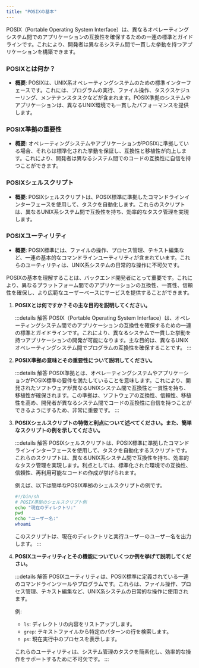 ```yaml
---
title: "POSIXの基本"
---
```

POSIX（Portable Operating System Interface）は、異なるオペレーティングシステム間でのアプリケーションの互換性を確保するための一連の標準とガイドラインです。これにより、開発者は異なるシステム間で一貫した挙動を持つアプリケーションを構築できます。

### POSIXとは何か？
- **概要**: POSIXは、UNIX系オペレーティングシステムのための標準インターフェースです。これには、プログラムの実行、ファイル操作、タスクスケジューリング、メンテナンスタスクなどが含まれます。POSIX準拠のシステムやアプリケーションは、異なるUNIX環境でも一貫したパフォーマンスを提供します。

### POSIX準拠の重要性
- **概要**: オペレーティングシステムやアプリケーションがPOSIXに準拠している場合、それらは標準化された挙動を保証し、互換性と移植性が向上します。これにより、開発者は異なるシステム間でのコードの互換性に自信を持つことができます。

### POSIXシェルスクリプト
- **概要**: POSIXシェルスクリプトは、POSIX標準に準拠したコマンドラインインターフェースを使用して、タスクを自動化します。これらのスクリプトは、異なるUNIX系システム間で互換性を持ち、効率的なタスク管理を実現します。

### POSIXユーティリティ
- **概要**: POSIX標準には、ファイルの操作、プロセス管理、テキスト編集など、一連の基本的なコマンドラインユーティリティが含まれています。これらのユーティリティは、UNIX系システムの日常的な操作に不可欠です。

POSIXの基本を理解することは、バックエンド開発者にとって重要です。これにより、異なるプラットフォーム間でのアプリケーションの互換性、一貫性、信頼性を確保し、より広範なユーザーベースにサービスを提供することができます。

1. **POSIXとは何ですか？その主な目的を説明してください。**

    :::details 解答
    POSIX（Portable Operating System Interface）は、オペレーティングシステム間でのアプリケーションの互換性を確保するための一連の標準とガイドラインです。これにより、異なるシステムで一貫した挙動を持つアプリケーションの開発が可能になります。主な目的は、異なるUNIXオペレーティングシステム間でプログラムの互換性を確保することです。
    :::

2. **POSIX準拠の意味とその重要性について説明してください。**

    :::details 解答
    POSIX準拠とは、オペレーティングシステムやアプリケーションがPOSIX標準の要件を満たしていることを意味します。これにより、開発されたソフトウェアが異なるUNIXシステム間で互換性と一貫性を持ち、移植性が確保されます。この準拠は、ソフトウェアの互換性、信頼性、移植性を高め、開発者が異なるシステム間でコードの互換性に自信を持つことができるようにするため、非常に重要です。
    :::

3. **POSIXシェルスクリプトの特徴と利点について述べてください。また、簡単なスクリプトの例を示してください。**

    :::details 解答
    POSIXシェルスクリプトは、POSIX標準に準拠したコマンドラインインターフェースを使用して、タスクを自動化するスクリプトです。これらのスクリプトは、異なるUNIX系システム間で互換性を持ち、効率的なタスク管理を実現します。利点としては、標準化された環境での互換性、信頼性、再利用可能なコードの作成が挙げられます。

    例えば、以下は簡単なPOSIX準拠のシェルスクリプトの例です。

    ```sh
    #!/bin/sh
    # POSIX準拠のシェルスクリプト例
    echo "現在のディレクトリ:"
    pwd
    echo "ユーザー名:"
    whoami
    ```

    このスクリプトは、現在のディレクトリと実行ユーザーのユーザー名を出力します。
    :::

4. **POSIXユーティリティとその機能についていくつか例を挙げて説明してください。**

    :::details 解答
    POSIXユーティリティは、POSIX標準に定義されている一連のコマンドラインツールやプログラムです。これらは、ファイル操作、プロセス管理、テキスト編集など、UNIX系システムの日常的な操作に使用されます。

    例:
    - `ls`: ディレクトリの内容をリストアップします。
    - `grep`: テキストファイルから特定のパターンの行を検索します。
    - `ps`: 現在実行中のプロセスを表示します。

    これらのユーティリティは、システム管理のタスクを簡素化し、効率的な操作をサポートするために不可欠です。
    :::
